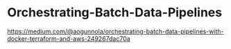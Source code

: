 # Orchestrating-Batch-Data-Pipelines

https://medium.com/@aogunnola/orchestrating-batch-data-pipelines-with-docker-terraform-and-aws-249267dac70a

